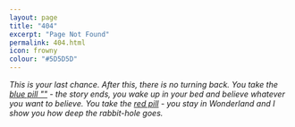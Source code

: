 ```yaml
---
layout: page
title: "404"
excerpt: "Page Not Found"
permalink: 404.html
icon: frowny
colour: "#5D5D5D"
---
```


_This is your last chance. After this, there is no turning back. You take the [blue pill ""][1] - the story ends, you wake up in your bed and believe whatever you want to believe. You take the [red pill][2] - you stay in Wonderland and I show you how deep the rabbit-hole goes._

[1]: https://github.com/daviddarnes/darn.es/issues/new?title=Missing%20Page&body=I%20took%20the%20red%20pill%20and%20now%20I%27m%20here%2C%20I%20was%20looking%20for%20(insert%20page)%20but%20it%20wasn%27t%20there...%0A%0A...It%27s%20cold.&labels[]=content&labels[]=bug&assignee=daviddarnes "Remember that all I am offering is the truth. Nothing more."
[2]: /
